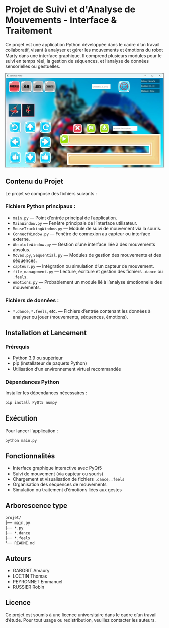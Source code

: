 # Projet de Suivi et d'Analyse de Mouvements - Interface & Traitement

Ce projet est une application Python développée dans le cadre d’un travail collaboratif, visant à analyser et gérer les mouvements et émotions du robot Marty dans une interface graphique. Il comprend plusieurs modules pour le suivi en temps réel, la gestion de séquences, et l’analyse de données sensorielles ou gestuelles.

![Aperçu de l'application](readme_image.jpg)

## Contenu du Projet

Le projet se compose des fichiers suivants :

### Fichiers Python principaux :

-   `main.py` — Point d’entrée principal de l’application.
-   `MainWindow.py` — Fenêtre principale de l’interface utilisateur.
-   `MouseTrackingWindow.py` — Module de suivi de mouvement via la souris.
-   `ConnectWindow.py` — Fenêtre de connexion au capteur ou interface externe.
-   `AbsoluteWindow.py` — Gestion d’une interface liée à des mouvements absolus.
-   `Moves.py`, `Sequential.py` — Modules de gestion des mouvements et des séquences.
-   `capteur.py` — Intégration ou simulation d’un capteur de mouvement.
-   `file_management.py` — Lecture, écriture et gestion des fichiers `.dance` ou `.feels`.
-   `emotions.py` — Probablement un module lié à l’analyse émotionnelle des mouvements.

### Fichiers de données :

-   `*.dance`, `*.feels`, etc. — Fichiers d’entrée contenant les données à analyser ou jouer (mouvements, séquences, émotions).

## Installation et Lancement

### Prérequis

-   Python 3.9 ou supérieur
-   pip (installateur de paquets Python)
-   Utilisation d’un environnement virtuel recommandée

### Dépendances Python

Installer les dépendances nécessaires :

```bash
pip install PyQt5 numpy
```

## Exécution

Pour lancer l'application :

```bash
python main.py
```

## Fonctionnalités

-   Interface graphique interactive avec PyQt5
-   Suivi de mouvement (via capteur ou souris)
-   Chargement et visualisation de fichiers `.dance`, `.feels`
-   Organisation des séquences de mouvements
-   Simulation ou traitement d’émotions liées aux gestes

## Arborescence type

```
projet/
├── main.py
├── *.py
├── *.dance
├── *.feels
└── README.md
```

## Auteurs

-   GABORIT Amaury
-   LOCTIN Thomas
-   PEYRONNET Emmanuel
-   RUSSIER Robin

## Licence

Ce projet est soumis à une licence universitaire dans le cadre d’un travail d’étude. Pour tout usage ou redistribution, veuillez contacter les auteurs.
